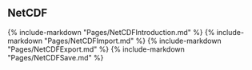 ## NetCDF

{% include-markdown "Pages/NetCDFIntroduction.md" %}
{% include-markdown "Pages/NetCDFImport.md" %}
{% include-markdown "Pages/NetCDFExport.md" %}
{% include-markdown "Pages/NetCDFSave.md" %}